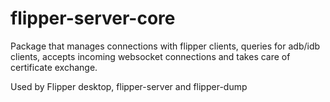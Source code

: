 # flipper-server-core

Package that manages connections with flipper clients, queries for adb/idb clients, accepts incoming websocket connections and takes care of certificate exchange.

Used by Flipper desktop, flipper-server and flipper-dump
